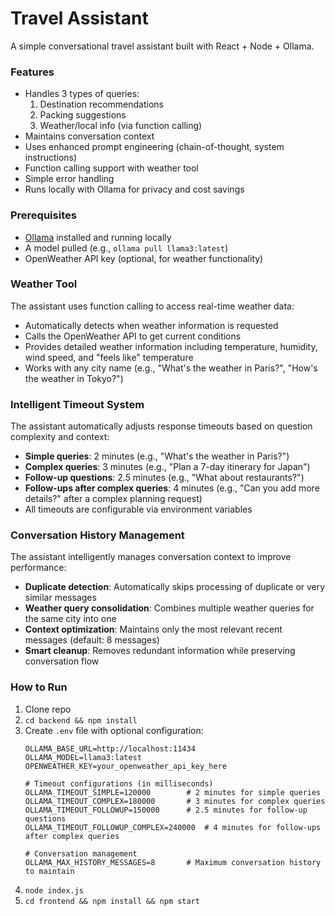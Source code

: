 # Travel Assistant

A simple conversational travel assistant built with React + Node + Ollama.

### Features
- Handles 3 types of queries:
  1. Destination recommendations
  2. Packing suggestions
  3. Weather/local info (via function calling)
- Maintains conversation context
- Uses enhanced prompt engineering (chain-of-thought, system instructions)
- Function calling support with weather tool
- Simple error handling
- Runs locally with Ollama for privacy and cost savings

### Prerequisites
- [Ollama](https://ollama.ai/) installed and running locally
- A model pulled (e.g., `ollama pull llama3:latest`)
- OpenWeather API key (optional, for weather functionality)

### Weather Tool
The assistant uses function calling to access real-time weather data:
- Automatically detects when weather information is requested
- Calls the OpenWeather API to get current conditions
- Provides detailed weather information including temperature, humidity, wind speed, and "feels like" temperature
- Works with any city name (e.g., "What's the weather in Paris?", "How's the weather in Tokyo?")

### Intelligent Timeout System
The assistant automatically adjusts response timeouts based on question complexity and context:
- **Simple queries**: 2 minutes (e.g., "What's the weather in Paris?")
- **Complex queries**: 3 minutes (e.g., "Plan a 7-day itinerary for Japan")
- **Follow-up questions**: 2.5 minutes (e.g., "What about restaurants?")
- **Follow-ups after complex queries**: 4 minutes (e.g., "Can you add more details?" after a complex planning request)
- All timeouts are configurable via environment variables

### Conversation History Management
The assistant intelligently manages conversation context to improve performance:
- **Duplicate detection**: Automatically skips processing of duplicate or very similar messages
- **Weather query consolidation**: Combines multiple weather queries for the same city into one
- **Context optimization**: Maintains only the most relevant recent messages (default: 8 messages)
- **Smart cleanup**: Removes redundant information while preserving conversation flow

### How to Run
1. Clone repo
2. `cd backend && npm install`
3. Create `.env` file with optional configuration:
   ```
   OLLAMA_BASE_URL=http://localhost:11434
   OLLAMA_MODEL=llama3:latest
   OPENWEATHER_KEY=your_openweather_api_key_here
   
   # Timeout configurations (in milliseconds)
   OLLAMA_TIMEOUT_SIMPLE=120000        # 2 minutes for simple queries
   OLLAMA_TIMEOUT_COMPLEX=180000       # 3 minutes for complex queries
   OLLAMA_TIMEOUT_FOLLOWUP=150000      # 2.5 minutes for follow-up questions
   OLLAMA_TIMEOUT_FOLLOWUP_COMPLEX=240000  # 4 minutes for follow-ups after complex queries
   
   # Conversation management
   OLLAMA_MAX_HISTORY_MESSAGES=8       # Maximum conversation history to maintain
   ```
4. `node index.js`
5. `cd frontend && npm install && npm start`